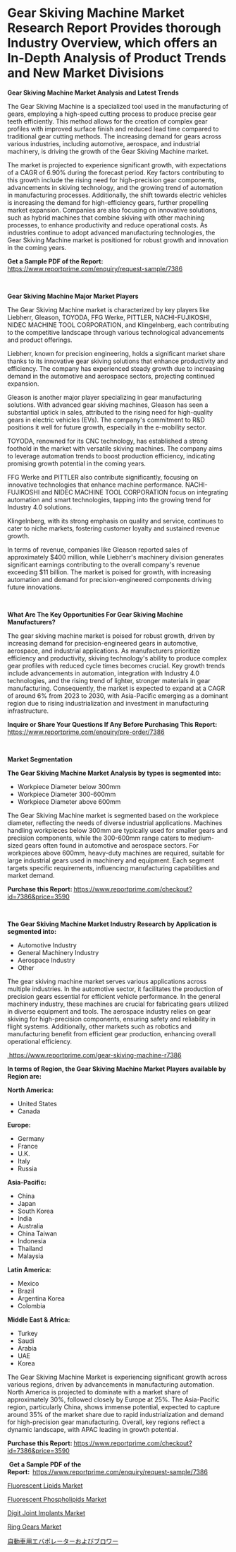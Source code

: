 <p><h1>Gear Skiving Machine Market Research Report Provides thorough Industry Overview, which offers an In-Depth Analysis of Product Trends and New Market Divisions</h1></p><p><strong>Gear Skiving Machine Market Analysis and Latest Trends</strong></p>
<p><p>The Gear Skiving Machine is a specialized tool used in the manufacturing of gears, employing a high-speed cutting process to produce precise gear teeth efficiently. This method allows for the creation of complex gear profiles with improved surface finish and reduced lead time compared to traditional gear cutting methods. The increasing demand for gears across various industries, including automotive, aerospace, and industrial machinery, is driving the growth of the Gear Skiving Machine market.</p><p>The market is projected to experience significant growth, with expectations of a CAGR of 6.90% during the forecast period. Key factors contributing to this growth include the rising need for high-precision gear components, advancements in skiving technology, and the growing trend of automation in manufacturing processes. Additionally, the shift towards electric vehicles is increasing the demand for high-efficiency gears, further propelling market expansion. Companies are also focusing on innovative solutions, such as hybrid machines that combine skiving with other machining processes, to enhance productivity and reduce operational costs. As industries continue to adopt advanced manufacturing technologies, the Gear Skiving Machine market is positioned for robust growth and innovation in the coming years.</p></p>
<p><strong>Get a Sample PDF of the Report:&nbsp;</strong> <a href="https://www.reportprime.com/enquiry/request-sample/7386">https://www.reportprime.com/enquiry/request-sample/7386</a></p>
<p>&nbsp;</p>
<p><strong>Gear Skiving Machine Major Market Players</strong></p>
<p><p>The Gear Skiving Machine market is characterized by key players like Liebherr, Gleason, TOYODA, FFG Werke, PITTLER, NACHI-FUJIKOSHI, NIDEC MACHINE TOOL CORPORATION, and Klingelnberg, each contributing to the competitive landscape through various technological advancements and product offerings.</p><p>Liebherr, known for precision engineering, holds a significant market share thanks to its innovative gear skiving solutions that enhance productivity and efficiency. The company has experienced steady growth due to increasing demand in the automotive and aerospace sectors, projecting continued expansion.</p><p>Gleason is another major player specializing in gear manufacturing solutions. With advanced gear skiving machines, Gleason has seen a substantial uptick in sales, attributed to the rising need for high-quality gears in electric vehicles (EVs). The company's commitment to R&D positions it well for future growth, especially in the e-mobility sector.</p><p>TOYODA, renowned for its CNC technology, has established a strong foothold in the market with versatile skiving machines. The company aims to leverage automation trends to boost production efficiency, indicating promising growth potential in the coming years.</p><p>FFG Werke and PITTLER also contribute significantly, focusing on innovative technologies that enhance machine performance. NACHI-FUJIKOSHI and NIDEC MACHINE TOOL CORPORATION focus on integrating automation and smart technologies, tapping into the growing trend for Industry 4.0 solutions.</p><p>Klingelnberg, with its strong emphasis on quality and service, continues to cater to niche markets, fostering customer loyalty and sustained revenue growth.</p><p>In terms of revenue, companies like Gleason reported sales of approximately $400 million, while Liebherr's machinery division generates significant earnings contributing to the overall company's revenue exceeding $11 billion. The market is poised for growth, with increasing automation and demand for precision-engineered components driving future innovations.</p></p>
<p>&nbsp;</p>
<p><strong>What Are The Key Opportunities For Gear Skiving Machine Manufacturers?</strong></p>
<p><p>The gear skiving machine market is poised for robust growth, driven by increasing demand for precision-engineered gears in automotive, aerospace, and industrial applications. As manufacturers prioritize efficiency and productivity, skiving technology's ability to produce complex gear profiles with reduced cycle times becomes crucial. Key growth trends include advancements in automation, integration with Industry 4.0 technologies, and the rising trend of lighter, stronger materials in gear manufacturing. Consequently, the market is expected to expand at a CAGR of around 6% from 2023 to 2030, with Asia-Pacific emerging as a dominant region due to rising industrialization and investment in manufacturing infrastructure.</p></p>
<p><strong>Inquire or Share Your Questions If Any Before Purchasing This Report:</strong> <a href="https://www.reportprime.com/enquiry/pre-order/7386">https://www.reportprime.com/enquiry/pre-order/7386</a></p>
<p>&nbsp;</p>
<p><strong>Market Segmentation</strong></p>
<p><strong>The Gear Skiving Machine Market Analysis by types is segmented into:</strong></p>
<p><ul><li>Workpiece Diameter below 300mm</li><li>Workpiece Diameter 300-600mm</li><li>Workpiece Diameter above 600mm</li></ul></p>
<p><p>The Gear Skiving Machine market is segmented based on the workpiece diameter, reflecting the needs of diverse industrial applications. Machines handling workpieces below 300mm are typically used for smaller gears and precision components, while the 300-600mm range caters to medium-sized gears often found in automotive and aerospace sectors. For workpieces above 600mm, heavy-duty machines are required, suitable for large industrial gears used in machinery and equipment. Each segment targets specific requirements, influencing manufacturing capabilities and market demand.</p></p>
<p><strong>Purchase this Report:&nbsp;</strong><a href="https://www.reportprime.com/checkout?id=7386&price=3590">https://www.reportprime.com/checkout?id=7386&price=3590</a></p>
<p>&nbsp;</p>
<p><strong>The Gear Skiving Machine Market Industry Research by Application is segmented into:</strong></p>
<p><ul><li>Automotive Industry</li><li>General Machinery Industry</li><li>Aerospace Industry</li><li>Other</li></ul></p>
<p><p>The gear skiving machine market serves various applications across multiple industries. In the automotive sector, it facilitates the production of precision gears essential for efficient vehicle performance. In the general machinery industry, these machines are crucial for fabricating gears utilized in diverse equipment and tools. The aerospace industry relies on gear skiving for high-precision components, ensuring safety and reliability in flight systems. Additionally, other markets such as robotics and manufacturing benefit from efficient gear production, enhancing overall operational efficiency.</p></p>
<p><a href="https://www.reportprime.com/gear-skiving-machine-r7386">&nbsp;https://www.reportprime.com/gear-skiving-machine-r7386</a></p>
<p><strong>In terms of Region, the Gear Skiving Machine Market Players available by Region are:</strong></p>
<p>
    <p> <strong> North America: </strong>
        <ul>
            <li>United States</li>
            <li>Canada</li>
        </ul>
        </p> 
    <p> <strong> Europe: </strong>
        <ul>
            <li>Germany</li>
            <li>France</li>
            <li>U.K.</li>
            <li>Italy</li>
            <li>Russia</li>
        </ul>
        </p> 
    <p> <strong> Asia-Pacific: </strong>
        <ul>
            <li>China</li>
            <li>Japan</li>
            <li>South Korea</li>
            <li>India</li>
            <li>Australia</li>
            <li>China Taiwan</li>
            <li>Indonesia</li>
            <li>Thailand</li>
            <li>Malaysia</li>
        </ul>
        </p> 
    <p> <strong> Latin America: </strong>
        <ul>
            <li>Mexico</li>
            <li>Brazil</li>
            <li>Argentina Korea</li>
            <li>Colombia</li>
        </ul>
        </p> 
    <p> <strong> Middle East & Africa: </strong>
        <ul>
            <li>Turkey</li>
            <li>Saudi</li>
            <li>Arabia</li>
            <li>UAE</li>
            <li>Korea</li>
        </ul>
    </p>
    </p>
<p><p>The Gear Skiving Machine Market is experiencing significant growth across various regions, driven by advancements in manufacturing automation. North America is projected to dominate with a market share of approximately 30%, followed closely by Europe at 25%. The Asia-Pacific region, particularly China, shows immense potential, expected to capture around 35% of the market share due to rapid industrialization and demand for high-precision gear manufacturing. Overall, key regions reflect a dynamic landscape, with APAC leading in growth potential.</p></p>
<p><strong>Purchase this Report: </strong><a href="https://www.reportprime.com/checkout?id=7386&price=3590">https://www.reportprime.com/checkout?id=7386&price=3590</a></p>
<p>&nbsp;<strong>Get a Sample PDF of the Report:&nbsp;&nbsp;</strong><a href="https://www.reportprime.com/enquiry/request-sample/7386">https://www.reportprime.com/enquiry/request-sample/7386</a></p>
<p><strong></strong></p>
<p><p><a href="https://issuu.com/reportprime-2/docs/fluorescent-lipids-market-size-2030_67cb909be04dff">Fluorescent Lipids Market</a></p><p><a href="https://issuu.com/reportprime-2/docs/fluorescent-phospholipids-market-si_19cb4efb28daaf">Fluorescent Phospholipids Market</a></p><p><a href="https://medium.com/@daleaams71/the-digit-joint-implants-market-research-report-provides-an-in-depth-and-up-to-date-analysis-of-ebe8534b3627">Digit Joint Implants Market</a></p><p><a href="https://www.linkedin.com/pulse/how-regions-adapting-ring-gears-market-global-trends-overview-h1yuf?trackingId=mOIGfAlXRUGbGLhN%2Fhn4DA%3D%3D">Ring Gears Market</a></p><p><a href="https://medium.com/@evekerluke2023/automotive-evaporators-and-blowers-market-%E3%81%AF-%E3%82%B3%E3%82%B9%E3%83%88%E7%AE%A1%E7%90%86%E3%81%A8%E5%8A%B9%E7%8E%87%E5%90%91%E4%B8%8A%E3%82%92%E5%84%AA%E5%85%88%E3%81%97%E3%81%BE%E3%81%99-%E3%81%95%E3%82%89%E3%81%AB-%E5%A0%B1%E5%91%8A%E6%9B%B8%E3%81%AF%E5%B8%82%E5%A0%B4%E3%81%AE%E9%9C%80%E8%A6%81%E9%9D%A2%E3%81%A8%E4%BE%9B%E7%B5%A6%E9%9D%A2%E3%81%AE%E4%B8%A1%E6%96%B9%E3%82%92%E3%82%AB%E3%83%90%E3%83%BC%E3%81%97%E3%81%A6%E3%81%84%E3%81%BE%E3%81%99-6952b597616c">自動車用エバポレーターおよびブロワー</a></p></p>